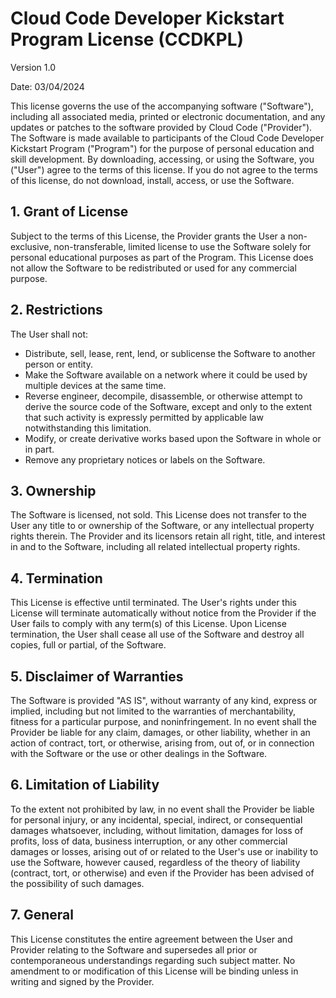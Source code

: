 # Cloud Code Developer Kickstart Program License (CCDKPL)

Version 1.0

Date: 03/04/2024

This license governs the use of the accompanying software ("Software"), including all associated media, printed or electronic documentation, and any updates or patches to the software provided by Cloud Code ("Provider"). The Software is made available to participants of the Cloud Code Developer Kickstart Program ("Program") for the purpose of personal education and skill development. By downloading, accessing, or using the Software, you ("User") agree to the terms of this license. If you do not agree to the terms of this license, do not download, install, access, or use the Software.

## 1. Grant of License

Subject to the terms of this License, the Provider grants the User a non-exclusive, non-transferable, limited license to use the Software solely for personal educational purposes as part of the Program. This License does not allow the Software to be redistributed or used for any commercial purpose.

## 2. Restrictions

The User shall not:

- Distribute, sell, lease, rent, lend, or sublicense the Software to another person or entity.
- Make the Software available on a network where it could be used by multiple devices at the same time.
- Reverse engineer, decompile, disassemble, or otherwise attempt to derive the source code of the Software, except and only to the extent that such activity is expressly permitted by applicable law notwithstanding this limitation.
- Modify, or create derivative works based upon the Software in whole or in part.
- Remove any proprietary notices or labels on the Software.

## 3. Ownership

The Software is licensed, not sold. This License does not transfer to the User any title to or ownership of the Software, or any intellectual property rights therein. The Provider and its licensors retain all right, title, and interest in and to the Software, including all related intellectual property rights.

## 4. Termination

This License is effective until terminated. The User's rights under this License will terminate automatically without notice from the Provider if the User fails to comply with any term(s) of this License. Upon License termination, the User shall cease all use of the Software and destroy all copies, full or partial, of the Software.

## 5. Disclaimer of Warranties

The Software is provided "AS IS", without warranty of any kind, express or implied, including but not limited to the warranties of merchantability, fitness for a particular purpose, and noninfringement. In no event shall the Provider be liable for any claim, damages, or other liability, whether in an action of contract, tort, or otherwise, arising from, out of, or in connection with the Software or the use or other dealings in the Software.

## 6. Limitation of Liability

To the extent not prohibited by law, in no event shall the Provider be liable for personal injury, or any incidental, special, indirect, or consequential damages whatsoever, including, without limitation, damages for loss of profits, loss of data, business interruption, or any other commercial damages or losses, arising out of or related to the User's use or inability to use the Software, however caused, regardless of the theory of liability (contract, tort, or otherwise) and even if the Provider has been advised of the possibility of such damages.

## 7. General

This License constitutes the entire agreement between the User and Provider relating to the Software and supersedes all prior or contemporaneous understandings regarding such subject matter. No amendment to or modification of this License will be binding unless in writing and signed by the Provider.
